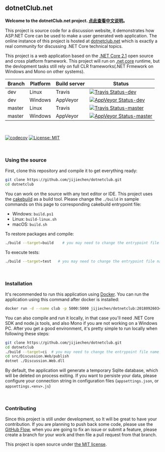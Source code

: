 dotnetClub.net
----------------------

**Welcome to the dotnetClub.net project. [点此查看中文说明](https://github.com/jijiechen/dotnetclub/blob/dev/readme.md)。**

This project is source code for a discussion website, it demonstrates how ASP.NET Core can be used to make a user generated web application. The online instance of this project is hosted at [dotnetclub.net](http://dotnetclub.net) which is exactly a real community for discussing .NET Core technical topics.

This project is a web application based on the [.NET Core 2.1](https://www.microsoft.com/net/download/dotnet-core/2.1) open source and cross platform framework. This project will run on [.net core](https://dotnet.github.io/) runtime, but the devlopment tasks still rely on full CLR frameworks(.NET Frmework on Windows and Mono on other systems).

| Branch         | Platform       | Build server | Status                                                                                                                                                                                       |
|----------------|----------------|--------------|----------------------------------------------------------------------------------------------------------------------------------------------------------------------------------------------|
| dev            | Linux          | Travis       | [![Travis Status-dev](https://travis-ci.org/jijiechen/dotnetclub.svg?branch=dev)](https://travis-ci.org/jijiechen/dotnetclub/branches)                                                       |
| dev            | Windows        | AppVeyor     | [![AppVeyor Status-dev](https://ci.appveyor.com/api/projects/status/pecgpkageltpj13x/branch/dev?svg=true)](https://ci.appveyor.com/project/jijiechen/dotnetclub/branch/dev)                  |
| master         | Linux          | Travis       | [![Travis Status-master](https://travis-ci.org/jijiechen/dotnetclub.svg?branch=master)](https://travis-ci.org/jijiechen/dotnetclub/branches)                                                 |
| master         | Windows        | AppVeyor     | [![AppVeyor Status-master](https://ci.appveyor.com/api/projects/status/pecgpkageltpj13x/branch/master?svg=true)](https://ci.appveyor.com/project/jijiechen/dotnetclub/branch/master)         |


&nbsp;

[![codecov](https://codecov.io/gh/jijiechen/dotnetclub/branch/dev/graph/badge.svg)](https://codecov.io/gh/jijiechen/dotnetclub) [![License: MIT](https://img.shields.io/badge/License-MIT-blue.svg)](LICENSE)

&nbsp;


### Using the source

First, clone this repository and compile it to get everything ready:

```sh
git clone https://github.com/jijiechen/dotnetclub.git
cd dotnetclub
```

You can work on the source with any text editor or IDE. This project uses the [cakebuild](https://cakebuild.net) as a build tool. Please change the `./build` in sample commands on this page to corresponding cakebuild entrypoint file: 

* Windows: `build.ps1`
* Linux: `build-linux.sh`
* macOS: `build.sh`

To restore packages and compile:

```sh
./build --target=build    # you may need to change the entrypoint file name
```

To execute tests:

```sh
./build --target=test   # you may need to change the entrypoint file name
```

&nbsp;

### Installation

It's recommended to run this application using [Docker](https://www.docker.com/). You can run the application using this command after docker is installed:

```sh
docker run -d --name club -p 5000:5000 jijiechen/dotnetclub:201809260349
```

You can also compile and run it locally, in that case you'll need .NET Core SDK and node.js tools, and also Mono if you are not working on a Windows PC. After you get a good environment, it's pretty simple to run locally when following these steps:

```sh
git clone https://github.com/jijiechen/dotnetclub.git
cd dotnetclub
./build --target=ci  # you may need to change the entrypoint file name 
cd src/Discussion.Web/publish
dotnet ./Discussion.Web.dll
```

By default, the application will generate a temporary Sqlite database, which will be deleted on process exiting.  If you want to persiste your data, please configure your connection string in configuration files (`appsettings.json`, or `appsettings.<env>.js`)

&nbsp;

### Contributing

Since this project is still under development, so It will be great to have your contribution. 
If you are planning to push back some code, please use the [GitHub Flow](https://help.github.com/articles/github-flow/), when you are going to fix an issue or submit a feature, please create a branch for your work and then file a pull request from that branch.

This project is open source under [the MIT license](LICENSE).

&nbsp;

&nbsp;